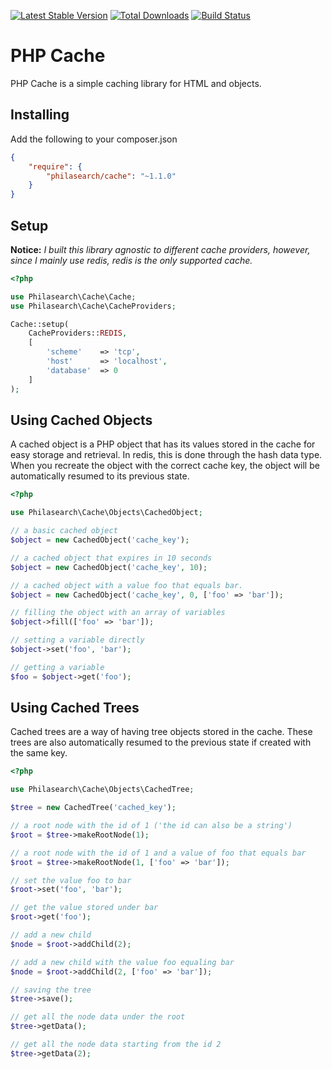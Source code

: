 [![Latest Stable Version](https://poser.pugx.org/philasearch/cache/version.svg)](https://packagist.org/packages/philasearch/cache)
[![Total Downloads](https://poser.pugx.org/philasearch/cache/downloads.svg)](https://packagist.org/packages/philasearch/cache)
[![Build Status](https://travis-ci.org/philasearch/php-cache.png?branch=master)](https://travis-ci.org/philasearch/php-cache)

# PHP Cache

PHP Cache is a simple caching library for HTML and objects.

## Installing

Add the following to your composer.json

```json
{
    "require": {
        "philasearch/cache": "~1.1.0"
    }
}
```

## Setup

**Notice:** *I built this library agnostic to different cache providers, however, since I mainly use redis, redis is the only supported cache.*

```php
<?php

use Philasearch\Cache\Cache;
use Philasearch\Cache\CacheProviders;

Cache::setup(
    CacheProviders::REDIS,
    [
        'scheme'    => 'tcp',
        'host'      => 'localhost',
        'database'  => 0
    ]
);
```

## Using Cached Objects

A cached object is a PHP object that has its values stored in the cache for easy storage and retrieval. In redis, this
is done through the hash data type. When you recreate the object with the correct cache key, the object will be automatically
resumed to its previous state.

```php
<?php

use Philasearch\Cache\Objects\CachedObject;

// a basic cached object
$object = new CachedObject('cache_key'); 

// a cached object that expires in 10 seconds
$object = new CachedObject('cache_key', 10);

// a cached object with a value foo that equals bar.
$object = new CachedObject('cache_key', 0, ['foo' => 'bar']);

// filling the object with an array of variables
$object->fill(['foo' => 'bar']);

// setting a variable directly
$object->set('foo', 'bar');

// getting a variable
$foo = $object->get('foo');
```

## Using Cached Trees

Cached trees are a way of having tree objects stored in the cache. These trees are also automatically resumed to the 
previous state if created with the same key.

```php
<?php

use Philasearch\Cache\Objects\CachedTree;

$tree = new CachedTree('cached_key');

// a root node with the id of 1 ('the id can also be a string')
$root = $tree->makeRootNode(1);

// a root node with the id of 1 and a value of foo that equals bar
$root = $tree->makeRootNode(1, ['foo' => 'bar']);

// set the value foo to bar
$root->set('foo', 'bar');

// get the value stored under bar
$root->get('foo');

// add a new child
$node = $root->addChild(2);

// add a new child with the value foo equaling bar
$node = $root->addChild(2, ['foo' => 'bar']);

// saving the tree
$tree->save();

// get all the node data under the root
$tree->getData();

// get all the node data starting from the id 2
$tree->getData(2);
```
